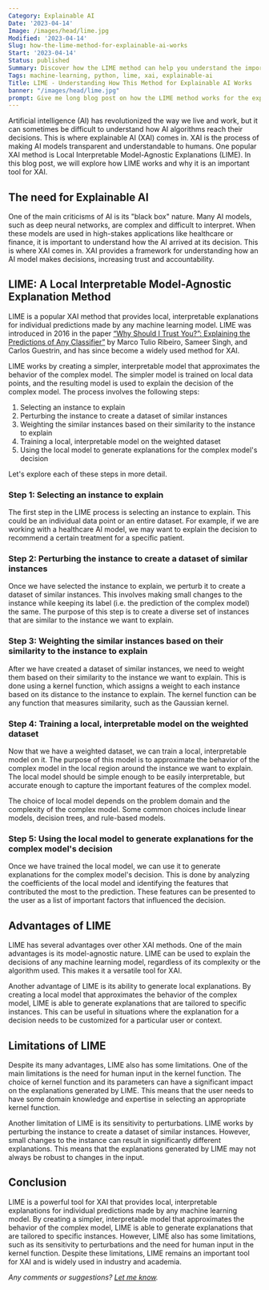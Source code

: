 ```yaml
---
Category: Explainable AI
Date: '2023-04-14'
Image: /images/head/lime.jpg
Modified: '2023-04-14'
Slug: how-the-lime-method-for-explainable-ai-works
Start: '2023-04-14'
Status: published
Summary: Discover how the LIME method can help you understand the important factors behind your model's predictions in a simple, intuitive way.
Tags: machine-learning, python, lime, xai, explainable-ai
Title: LIME - Understanding How This Method for Explainable AI Works
banner: "/images/head/lime.jpg"
prompt: Give me long blog post on how the LIME method works for the explainable AI
---
```

Artificial intelligence (AI) has revolutionized the way we live and work, but it can sometimes be difficult to understand how AI algorithms reach their decisions. This is where explainable AI (XAI) comes in. XAI is the process of making AI models transparent and understandable to humans. One popular XAI method is Local Interpretable Model-Agnostic Explanations (LIME). In this blog post, we will explore how LIME works and why it is an important tool for XAI.

## The need for Explainable AI

One of the main criticisms of AI is its "black box" nature. Many AI models, such as deep neural networks, are complex and difficult to interpret. When these models are used in high-stakes applications like healthcare or finance, it is important to understand how the AI arrived at its decision. This is where XAI comes in. XAI provides a framework for understanding how an AI model makes decisions, increasing trust and accountability.

## LIME: A Local Interpretable Model-Agnostic Explanation Method

LIME is a popular XAI method that provides local, interpretable explanations for individual predictions made by any machine learning model. LIME was introduced in 2016 in the paper [“Why Should I Trust You?”: Explaining the Predictions of Any Classifier”](https://arxiv.org/abs/1602.04938) by Marco Tulio Ribeiro, Sameer Singh, and Carlos Guestrin, and has since become a widely used method for XAI.

LIME works by creating a simpler, interpretable model that approximates the behavior of the complex model. The simpler model is trained on local data points, and the resulting model is used to explain the decision of the complex model. The process involves the following steps:

1.  Selecting an instance to explain
2.  Perturbing the instance to create a dataset of similar instances
3.  Weighting the similar instances based on their similarity to the instance to explain
4.  Training a local, interpretable model on the weighted dataset
5.  Using the local model to generate explanations for the complex model's decision

Let's explore each of these steps in more detail.

### Step 1: Selecting an instance to explain

The first step in the LIME process is selecting an instance to explain. This could be an individual data point or an entire dataset. For example, if we are working with a healthcare AI model, we may want to explain the decision to recommend a certain treatment for a specific patient.

### Step 2: Perturbing the instance to create a dataset of similar instances

Once we have selected the instance to explain, we perturb it to create a dataset of similar instances. This involves making small changes to the instance while keeping its label (i.e. the prediction of the complex model) the same. The purpose of this step is to create a diverse set of instances that are similar to the instance we want to explain.

### Step 3: Weighting the similar instances based on their similarity to the instance to explain

After we have created a dataset of similar instances, we need to weight them based on their similarity to the instance we want to explain. This is done using a kernel function, which assigns a weight to each instance based on its distance to the instance to explain. The kernel function can be any function that measures similarity, such as the Gaussian kernel.

### Step 4: Training a local, interpretable model on the weighted dataset

Now that we have a weighted dataset, we can train a local, interpretable model on it. The purpose of this model is to approximate the behavior of the complex model in the local region around the instance we want to explain. The local model should be simple enough to be easily interpretable, but accurate enough to capture the important features of the complex model.

The choice of local model depends on the problem domain and the complexity of the complex model. Some common choices include linear models, decision trees, and rule-based models.

### Step 5: Using the local model to generate explanations for the complex model's decision

Once we have trained the local model, we can use it to generate explanations for the complex model's decision. This is done by analyzing the coefficients of the local model and identifying the features that contributed the most to the prediction. These features can be presented to the user as a list of important factors that influenced the decision.

## Advantages of LIME

LIME has several advantages over other XAI methods. One of the main advantages is its model-agnostic nature. LIME can be used to explain the decisions of any machine learning model, regardless of its complexity or the algorithm used. This makes it a versatile tool for XAI.

Another advantage of LIME is its ability to generate local explanations. By creating a local model that approximates the behavior of the complex model, LIME is able to generate explanations that are tailored to specific instances. This can be useful in situations where the explanation for a decision needs to be customized for a particular user or context.

## Limitations of LIME

Despite its many advantages, LIME also has some limitations. One of the main limitations is the need for human input in the kernel function. The choice of kernel function and its parameters can have a significant impact on the explanations generated by LIME. This means that the user needs to have some domain knowledge and expertise in selecting an appropriate kernel function.

Another limitation of LIME is its sensitivity to perturbations. LIME works by perturbing the instance to create a dataset of similar instances. However, small changes to the instance can result in significantly different explanations. This means that the explanations generated by LIME may not always be robust to changes in the input.

## Conclusion

LIME is a powerful tool for XAI that provides local, interpretable explanations for individual predictions made by any machine learning model. By creating a simpler, interpretable model that approximates the behavior of the complex model, LIME is able to generate explanations that are tailored to specific instances. However, LIME also has some limitations, such as its sensitivity to perturbations and the need for human input in the kernel function. Despite these limitations, LIME remains an important tool for XAI and is widely used in industry and academia.

*Any comments or suggestions? [Let me know](mailto:ksafjan@gmail.com?subject=Blog+post).*
